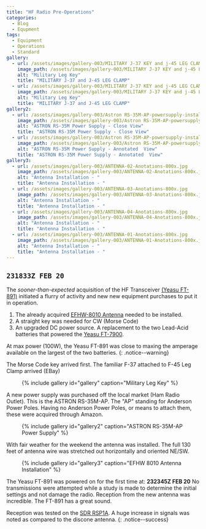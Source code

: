 ```yaml
---
title: "HF Radio Pre-Operations"
categories:
  - Blog
  - Equpment
tags:
  - Equipment
  - Operations
  - Standard
gallery:
  - url: /assets/images/gallery-003/MILITARY J-37 KEY and j-45 LEG CLAMP-01-600x.jpg
    image_path: /assets/images/gallery-003/MILITARY J-37 KEY and j-45 LEG CLAMP-01-600x.jpg
    alt: "Military Leg Key"
    title: "MILITARY J-37 and J-45 LEG CLAMP"
  - url: /assets/images/gallery-003/MILITARY J-37 KEY and j-45 LEG CLAMP-02-600x.jpg
    image_path: /assets/images/gallery-003/MILITARY J-37 KEY and j-45 LEG CLAMP-02-600x.jpg
    alt: "Military Leg Key"
    title: "MILITARY J-37 and J-45 LEG CLAMP"
gallery2:
  - url: /assets/images/gallery-003/Astron RS-35M-AP-powersupply-install-01-800x.jpg
    image_path: /assets/images/gallery-003/Astron RS-35M-AP-powersupply-install-01-800x.jpg
    alt: "ASTRON RS-35M Power Supply - Close View"
    title: "ASTRON RS-35M Power Supply - Close View"
  - url: /assets/images/gallery-003/Astron RS-35M-AP-powersupply-install-03-Anotated-800x.jpg
    image_path: /assets/images/gallery-003/Astron RS-35M-AP-powersupply-install-03-Anotated-800x.jpg
    alt: "ASTRON RS-35M Power Supply - Annotated  View"
    title: "ASTRON RS-35M Power Supply - Annotated  View"
gallery3:
  - url: /assets/images/gallery-003/ANTENNA-02-Anotations-800x.jpg
    image_path: /assets/images/gallery-003/ANTENNA-02-Anotations-800x.jpg
    alt: "Antenna Installation - "
    title: "Antenna Installation - "
  - url: /assets/images/gallery-003/ANTENNA-03-Anotations-800x.jpg
    image_path: /assets/images/gallery-003/ANTENNA-03-Anotations-800x.jpg
    alt: "Antenna Installation - "
    title: "Antenna Installation - "
  - url: /assets/images/gallery-003/ANTENNA-04-Anotations-800x.jpg
    image_path: /assets/images/gallery-003/ANTENNA-04-Anotations-800x.jpg
    alt: "Antenna Installation - "
    title: "Antenna Installation - "
  - url: /assets/images/gallery-003/ANTENNA-01-Anotations-800x.jpg
    image_path: /assets/images/gallery-003/ANTENNA-01-Anotations-800x.jpg
    alt: "Antenna Installation - "
    title: "Antenna Installation - "
---
```

`231833Z FEB 20`
---
The *sooner-than-expected* acquisition of the HF Transceiver [(Yeasu FT-891)][1] initiated a flurry of activity and new new equipment purchases to put it in operation.  

1. The already acquired [EFHW-8010 Antenna][2] needed to be installed.
2. A straight key was needed for CW (Morse Code)
3. An upgraded DC power source.  A replacement to the two Lead-Acid batteries that powered the [Yeasu FT-7900][3].  

At max power (100W), the Yeasu FT-891 was close to maxing the amperage available on the largest of the two batteries.
{: .notice--warning}

The Morse Code key arrived first.  The familiar F-37 attached to F-45 Leg Clamp arrived (EBay)

<figure>
{% include gallery id="gallery" caption="Military Leg Key" %}
</figure>

A new power supply was purchased off the local market (Ham Radio Outlet).  This is the ASTRON RS-35M-AP.  The "AP" standing for Anderson Power Poles.  Having no Anderson Power Poles, or means to attach them, these were acquired through Amazon.

<figure>
{% include gallery id="gallery2" caption="ASTRON RS-35M-AP Power Supply" %}
</figure>

With fair weather for the weekend the antenna was installed.  The full 130 feet of antenna wire was stretched out horizontally and oriented NE/SW.

<figure>
{% include gallery id="gallery3" caption="EFHW 8010 Antenna Installation" %}
</figure>

The Yeasu FT-891 was powered on for the first time at:  **232345Z FEB 20**  No transmissions were attempted while a study is made to determine the initial settings and not damage the radio. Reception from the new antenna was incredible. The FT-891 has a great sound.

Reception was tested on the [SDR RSP1A][4].  A huge increase in signals was noted as compared to the discone antenna.
{: .notice--success}

[1]: https://www.yaesu.com/indexVS.cfm?cmd=DisplayProducts&ProdCatID=102&encProdID=DF4DB262968932E999EAF928B5B6A1A7&DivisionID=65&isArchived=0
[2]: https://myantennas.com/wp/product/efhw-8010/
[3]: https://www.yaesu.com/indexVS.cfm?cmd=DisplayProducts&ProdCatID=106&encProdID=2804F70E1A8F3C4B638CB8E0F201158C&DivisionID=65&isArchived=0
[4]: https://www.sdrplay.com/rsp1a/